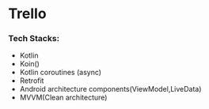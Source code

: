# Trello

<h3>Tech Stacks:</h3>

- Kotlin
- Koin()
- Kotlin coroutines (async)
- Retrofit
- Android architecture components(ViewModel,LiveData)
- MVVM(Clean  architecture)
